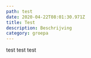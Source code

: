 ```yaml
---
path: test
date: 2020-04-22T08:01:30.971Z
title: Test
description: Beschrijving
category: groepa
---
```

test test test